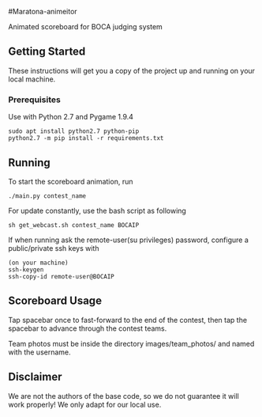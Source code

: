 #Maratona-animeitor

Animated scoreboard for BOCA judging system

## Getting Started

These instructions will get you a copy of the project up and running on your local machine.

### Prerequisites

Use with Python 2.7 and Pygame 1.9.4

```
sudo apt install python2.7 python-pip
python2.7 -m pip install -r requirements.txt
```

## Running

To start the scoreboard animation, run
```
./main.py contest_name
```

For update constantly, use the bash script as following
```
sh get_webcast.sh contest_name BOCAIP
```

If when running ask the remote-user(su privileges) password, configure a public/private ssh keys with
```
(on your machine)
ssh-keygen
ssh-copy-id remote-user@BOCAIP
```

## Scoreboard Usage

Tap spacebar once to fast-forward to the end of the contest, then tap the spacebar to advance through the contest teams.

Team photos must be inside the directory images/team_photos/ and named with the username.

## Disclaimer

We are not the authors of the base code, so we do not guarantee it will work properly!
We only adapt for our local use.
